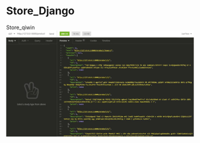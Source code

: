 # Store_Django
Store_qiwin
![d](https://github.com/darkniter/Images/blob/master/photo_2020-01-28_06-48-35.jpg)
